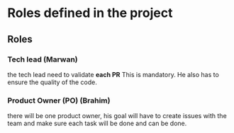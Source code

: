 # Roles defined in the project

## Roles

### Tech lead (**Marwan**)

the tech lead need to validate **each PR** This is mandatory. He also has to ensure the quality of the code.

### Product Owner (PO) (**Brahim**)

there will be one product owner, his goal will have to create issues with the team and make sure each task will be done and can be done.
